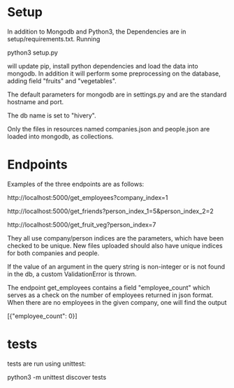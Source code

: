 # Setup

In addition to Mongodb and Python3, the Dependencies are in setup/requirements.txt.
Running

python3 setup.py

will update pip, install python dependencies and load the data into mongodb.
In addition it will perform some preprocessing on the database, adding field "fruits" and "vegetables".

The default parameters for mongodb are in settings.py and are the standard hostname and port.

The db name is set to "hivery".

Only the files in resources named companies.json and people.json are loaded into mongodb, as collections.

# Endpoints

Examples of the three endpoints are as follows:

http://localhost:5000/get_employees?company_index=1

http://localhost:5000/get_friends?person_index_1=5&person_index_2=2

http://localhost:5000/get_fruit_veg?person_index=7

They all use company/person indices are the parameters, which have been checked to be unique. New files
uploaded should also have unique indices for both companies and people.

If the value of an argument in the query string is non-integer or is not found in the db, a custom ValidationError is thrown.

The endpoint get_employees contains a field "employee_count" which serves as a check on the number of employees
returned in json format. When there are no employees in the given company, one will find the output

[{"employee_count": 0}]

# tests

tests are run using unittest:

python3 -m unittest discover tests


